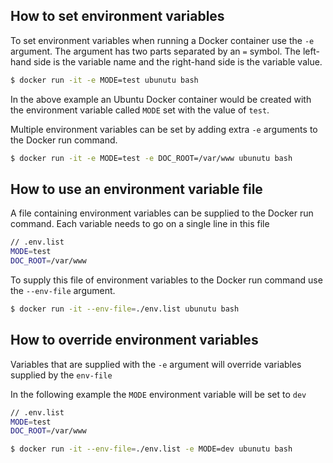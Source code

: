 ## How to set environment variables

To set environment variables when running a Docker container use the `-e` argument. The argument has two parts separated by an `=` symbol.
The left-hand side is the variable name and the right-hand side is the variable value.

```bash
$ docker run -it -e MODE=test ubunutu bash
```

In the above example an Ubuntu Docker container would be created with the environment variable called `MODE` set with the value of `test`.

Multiple environment variables can be set by adding extra `-e` arguments to the Docker run command.

```bash
$ docker run -it -e MODE=test -e DOC_ROOT=/var/www ubunutu bash
```

## How to use an environment variable file

A file containing environment variables can be supplied to the Docker run command.  Each variable needs to go on a single line in this file

```bash
// .env.list
MODE=test
DOC_ROOT=/var/www
```

To supply this file of environment variables to the Docker run command use the `--env-file` argument.
```bash
$ docker run -it --env-file=./env.list ubunutu bash
```

## How to override environment variables

Variables that are supplied with the `-e` argument will override variables supplied by the `env-file`

In the following example the `MODE` environment variable will be set to `dev`

```bash
// .env.list
MODE=test
DOC_ROOT=/var/www
```

```bash
$ docker run -it --env-file=./env.list -e MODE=dev ubunutu bash
```